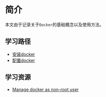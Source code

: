# 简介

本文由于记录关于`Docker`的基础概念以及使用方法。

## 学习路径

* [安装docker](install.md)
* [配置docker](config.md)

## 学习资源

* [Manage docker as non-root user](https://docs.docker.com/engine/install/linux-postinstall/)
